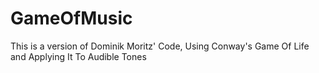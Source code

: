 # GameOfMusic
This is a version of Dominik Moritz' Code, Using Conway's Game Of Life and Applying It To Audible Tones
